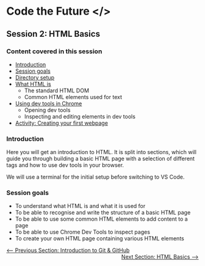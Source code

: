 # Code the Future </>

## Session 2: HTML Basics

### Content covered in this session

- [Introduction](#Introduction)
- [Session goals](#Session-goals)
- [Directory setup](#Directory-set-up)
- [What HTML is](html_basics.md)
  - The standard HTML DOM
  - Common HTML elements used for text
- [Using dev tools in Chrome](dev_tools.md)
  - Opening dev tools
  - Inspecting and editing elements in dev tools
- [Activity: Creating your first webpage](create_webpage.md)

### Introduction

Here you will get an introduction to HTML. It is split into sections, which will guide you through building a basic HTML page with a selection of different tags and how to use dev tools in your browser.

We will use a terminal for the initial setup before switching to VS Code.

### Session goals

- To understand what HTML is and what it is used for
- To be able to recognise and write the structure of a basic HTML page
- To be able to use some common HTML elements to add content to a page
- To be able to use Chrome Dev Tools to inspect pages
- To create your own HTML page containing various HTML elements

<div style="width: 100%">
<a href='../session-1/intro_to_github.md'><-- Previous Section: Introduction to Git & GitHub</a>
<div align="right"><a  href='html_basics.md'>Next Section: HTML Basics --></a></div>
</div>
